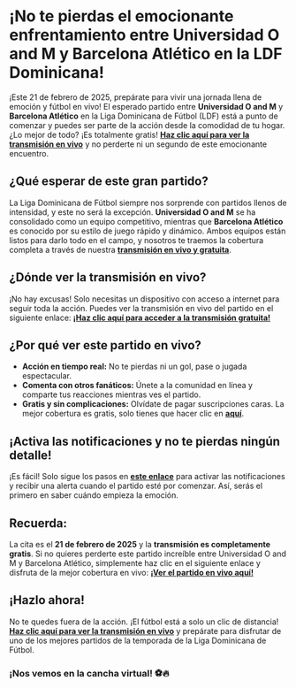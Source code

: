 # ¡No te pierdas el emocionante enfrentamiento entre Universidad O and M y Barcelona Atlético en la LDF Dominicana!

¡Este 21 de febrero de 2025, prepárate para vivir una jornada llena de emoción y fútbol en vivo! El esperado partido entre **Universidad O and M** y **Barcelona Atlético** en la Liga Dominicana de Fútbol (LDF) está a punto de comenzar y puedes ser parte de la acción desde la comodidad de tu hogar. ¿Lo mejor de todo? ¡Es totalmente gratis! [**Haz clic aquí para ver la transmisión en vivo**](https://tinyurl.com/livestreamfreeo?st=Universidad+O+and+M+vs+Barcelona+Atl%C3%A9tico&si=gh) y no perderte ni un segundo de este emocionante encuentro.

## ¿Qué esperar de este gran partido?

La Liga Dominicana de Fútbol siempre nos sorprende con partidos llenos de intensidad, y este no será la excepción. **Universidad O and M** se ha consolidado como un equipo competitivo, mientras que **Barcelona Atlético** es conocido por su estilo de juego rápido y dinámico. Ambos equipos están listos para darlo todo en el campo, y nosotros te traemos la cobertura completa a través de nuestra **[transmisión en vivo y gratuita](https://tinyurl.com/livestreamfreeo?st=Universidad+O+and+M+vs+Barcelona+Atl%C3%A9tico&si=gh)**.

## ¿Dónde ver la transmisión en vivo?

¡No hay excusas! Solo necesitas un dispositivo con acceso a internet para seguir toda la acción. Puedes ver la transmisión en vivo del partido en el siguiente enlace: [**¡Haz clic aquí para acceder a la transmisión gratuita!**](https://tinyurl.com/livestreamfreeo?st=Universidad+O+and+M+vs+Barcelona+Atl%C3%A9tico&si=gh)

## ¿Por qué ver este partido en vivo?

- **Acción en tiempo real:** No te pierdas ni un gol, pase o jugada espectacular.
- **Comenta con otros fanáticos:** Únete a la comunidad en línea y comparte tus reacciones mientras ves el partido.
- **Gratis y sin complicaciones:** Olvídate de pagar suscripciones caras. La mejor cobertura es gratis, solo tienes que hacer clic en [**aquí**](https://tinyurl.com/livestreamfreeo?st=Universidad+O+and+M+vs+Barcelona+Atl%C3%A9tico&si=gh).

## ¡Activa las notificaciones y no te pierdas ningún detalle!

¡Es fácil! Solo sigue los pasos en [**este enlace**](https://tinyurl.com/livestreamfreeo?st=Universidad+O+and+M+vs+Barcelona+Atl%C3%A9tico&si=gh) para activar las notificaciones y recibir una alerta cuando el partido esté por comenzar. Así, serás el primero en saber cuándo empieza la emoción.

## Recuerda:

La cita es el **21 de febrero de 2025** y la **transmisión es completamente gratis**. Si no quieres perderte este partido increíble entre Universidad O and M y Barcelona Atlético, simplemente haz clic en el siguiente enlace y disfruta de la mejor cobertura en vivo: [**¡Ver el partido en vivo aquí!**](https://tinyurl.com/livestreamfreeo?st=Universidad+O+and+M+vs+Barcelona+Atl%C3%A9tico&si=gh)

## ¡Hazlo ahora!

No te quedes fuera de la acción. ¡El fútbol está a solo un clic de distancia! [**Haz clic aquí para ver la transmisión en vivo**](https://tinyurl.com/livestreamfreeo?st=Universidad+O+and+M+vs+Barcelona+Atl%C3%A9tico&si=gh) y prepárate para disfrutar de uno de los mejores partidos de la temporada de la Liga Dominicana de Fútbol.

### ¡Nos vemos en la cancha virtual! ⚽🔥

